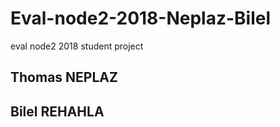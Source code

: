 # Eval-node2-2018-Neplaz-Bilel

eval node2 2018 student project

## Thomas NEPLAZ

## Bilel REHAHLA

